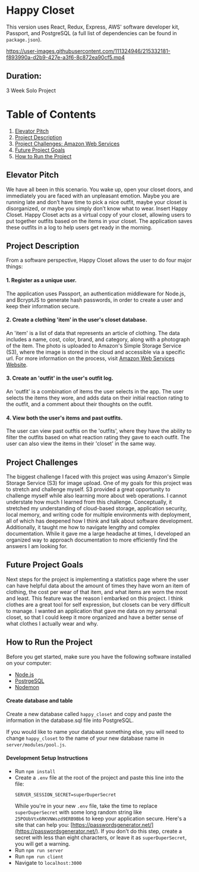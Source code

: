 # Happy Closet

This version uses React, Redux, Express, AWS' software developer kit, Passport, and PostgreSQL (a full list of dependencies can be found in `package.json`).


https://user-images.githubusercontent.com/111324946/215332181-f893990a-d2b9-427e-a3f6-8c872ea90cf5.mp4


## Duration:

3 Week Solo Project

# Table of Contents

1. [Elevator Pitch](#elevator-pitch)
2. [Project Description](#project-description)
3. [Project Challenges: Amazon Web Services](#project-challenges)
4. [Future Project Goals](#future-project-goals)
5. [How to Run the Project](#how-to-run-the-project)

## Elevator Pitch

We have all been in this scenario. You wake up, open your closet doors, and immediately you are faced with an unpleasant emotion. Maybe you are running late and don’t have time to pick a nice outfit, maybe your closet is disorganized, or maybe you simply don’t know what to wear. Insert Happy Closet. Happy Closet acts as a virtual copy of your closet, allowing users to put together outfits based on the items in your closet. The application saves these outfits in a log to help users get ready in the morning.

## Project Description

From a software perspective, Happy Closet allows the user to do four major things:

#### 1. Register as a unique user.

The application uses Passport, an authentication middleware for Node.js, and BcryptJS to generate hash passwords, in order to create a user and keep their information secure.

#### 2. Create a clothing 'item' in the user's closet database.

An 'item' is a list of data that represents an article of clothing. The data includes a name, cost, color, brand, and category, along with a photograph of the item. The photo is uploaded to Amazon's Simple Storage Service (S3), where the image is stored in the cloud and accessible via a specific url. For more information on the process, visit [Amazon Web Services Website](https://aws.amazon.com/s3/).

#### 3. Create an 'outfit' in the user's outfit log.

An 'outfit' is a combination of items the user selects in the app. The user selects the items they wore, and adds data on their initial reaction rating to the outfit, and a comment about their thoughts on the outfit.

#### 4. View both the user's items and past outfits.

The user can view past outftis on the 'outfits', where they have the ability to filter the outfits based on what reaction rating they gave to each outfit. The user can also view the items in their 'closet' in the same way.

## Project Challenges

The biggest challenge I faced with this project was using Amazon's Simple Storage Service (S3) for image upload. One of my goals for this project was to stretch and challenge myself. S3 provided a great opportunity to challenge myself while also learning more about web operations. I cannot understate how much I learned from this challenge. Conceptually, it stretched my understanding of cloud-based storage, application security, local memory, and writing code for multiple environments with deployment, all of which has deepened how I think and talk about software development. Additionally, it taught me how to navigate lengthy and complex documentation. While it gave me a large headache at times, I developed an organized way to approach documentation to more efficiently find the answers I am looking for.

## Future Project Goals

Next steps for the project is implementing a statistics page where the user can have helpful data about the amount of times they have worn an item of clothing, the cost per wear of that item, and what items are worn the most and least. This feature was the reason I embarked on this project. I think clothes are a great tool for self expression, but closets can be very difficult to manage. I wanted an application that gave me data on my personal closet, so that I could keep it more organized and have a better sense of what clothes I actually wear and why.

## How to Run the Project

Before you get started, make sure you have the following software installed on your computer:

- [Node.js](https://nodejs.org/en/)
- [PostrgeSQL](https://www.postgresql.org/)
- [Nodemon](https://nodemon.io/)

#### Create database and table

Create a new database called `happy_closet` and copy and paste the information in the database.sql file into PostgreSQL.

If you would like to name your database something else, you will need to change `happy_closet` to the name of your new database name in `server/modules/pool.js`.

#### Development Setup Instructions

- Run `npm install`
- Create a `.env` file at the root of the project and paste this line into the file:
  ```
  SERVER_SESSION_SECRET=superDuperSecret
  ```
  While you're in your new `.env` file, take the time to replace `superDuperSecret` with some long random string like `25POUbVtx6RKVNWszd9ERB9Bb6` to keep your application secure. Here's a site that can help you: [https://passwordsgenerator.net/](https://passwordsgenerator.net/). If you don't do this step, create a secret with less than eight characters, or leave it as `superDuperSecret`, you will get a warning.
- Run `npm run server`
- Run `npm run client`
- Navigate to `localhost:3000`
